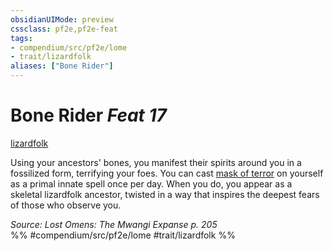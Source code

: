 ```yaml
---
obsidianUIMode: preview
cssclass: pf2e,pf2e-feat
tags:
- compendium/src/pf2e/lome
- trait/lizardfolk
aliases: ["Bone Rider"]
---
```

# Bone Rider  *Feat 17*  
[lizardfolk](rules/traits/lizardfolk-b1.md "Lizardfolk Ancestry & Heritage Trait")  


Using your ancestors' bones, you manifest their spirits around you in a fossilized form, terrifying your foes. You can cast [mask of terror](compendium/spells/mask-of-terror.md) on yourself as a primal innate spell once per day. When you do, you appear as a skeletal lizardfolk ancestor, twisted in a way that inspires the deepest fears of those who observe you.

*Source: Lost Omens: The Mwangi Expanse p. 205*  
%% #compendium/src/pf2e/lome #trait/lizardfolk %%
